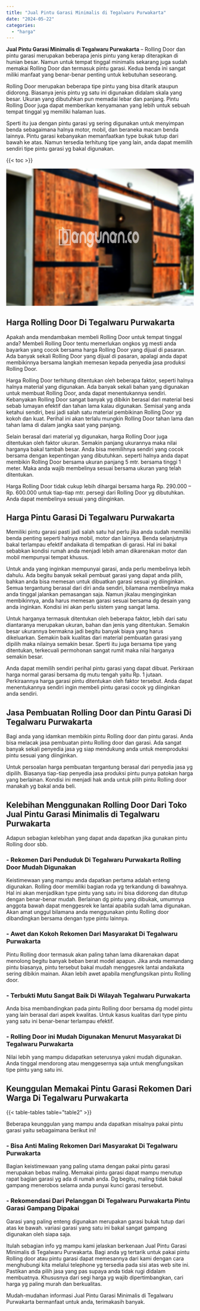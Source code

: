 ```yaml
---
title: "Jual Pintu Garasi Minimalis di Tegalwaru Purwakarta"
date: "2024-05-22"
categories: 
  - "harga"
---
```


**Jual Pintu Garasi Minimalis di Tegalwaru Purwakarta** – Rolling Door dan pintu garasi merupakan beberapa jenis pintu yang kerap diterapkan di hunian besar. Namun untuk tempat tinggal minimalis sekarang juga sudah memakai Rolling Door dan termasuk pintu garasi. Kedua benda ini sangat miliki manfaat yang benar-benar penting untuk kebutuhan seseorang.

Rolling Door merupakan beberapa tipe pintu yang bisa ditarik ataupun didorong. Biasanya jenis pintu yg satu ini digunakan didalam skala yang besar. Ukuran yang dibutuhkan pun memadai lebar dan panjang. Pintu Rolling Door juga dapat memberikan kenyamanan yang lebih untuk sebuah tempat tinggal yg memiliki halaman luas.

Sperti itu jua dengan pintu garasi yg sering digunakan untuk menyimpan benda sebagaimana halnya motor, mobil, dan beraneka macam benda lainnya. Pintu garasi kebanyakan memanfaatkan type bukak tutup dari bawah ke atas. Namun tersedia terhitung tipe yang lain, anda dapat memilih sendiri tipe pintu garasi yg bakal digunakan.

{{< toc >}}

![Jual Pintu Garasi Minimalis di Tegalwaru Purwakarta](/images/pintu-garasi-10.png)

## Harga Rolling Door Di Tegalwaru Purwakarta

Apakah anda mendambakan membeli Rolling Door untuk tempat tinggal anda? Membeli Rolling Door tentu memerlukan ongkos yg mesti anda bayarkan yang cocok bersama harga Rolling Door yang dijual di pasaran. Ada banyak sekali Rolling Door yang dijual di pasaran, apalagi anda dapat membikinnya bersama langkah memesan kepada penyedia jasa produksi Rolling Door.

Harga Rolling Door terhitung ditentukan oleh beberapa faktor, seperti halnya halnya material yang digunakan. Ada banyak sekali bahan yang digunakan untuk membuat Rolling Door, anda dapat menentukannya sendiri. Kebanyakan Rolling Door sangat banyak yg dibikin berasal dari material besi sebab lumayan efektif dan tahan lama kalau digunakan. Semisal yang anda ketahui sendiri, besi jadi salah satu material pembikinan Rolling Door yg kokoh dan kuat. Perihal ini akan terlalu mungkin Rolling Door tahan lama dan tahan lama di dalam jangka saat yang panjang.

Selain berasal dari material yg digunakan, harga Rolling Door juga ditentukan oleh faktor ukuran. Semakin panjang ukurannya maka nilai harganya bakal tambah besar. Anda bisa memilihnya sendiri yang cocok bersama dengan kepentingan yang dibutuhkan. seperti halnya anda dapat membikin Rolling Door bersama ukuran panjang 5 mtr. bersama tinggi 1 meter. Maka anda wajib membelinya sesuai bersama ukuran yang telah ditentukan.

Harga Rolling Door tidak cukup lebih dihargai bersama harga Rp. 290.000 – Rp. 600.000 untuk tiap-tiap mtr. persegi dari Rolling Door yg dibutuhkan. Anda dapat membelinya sesuai yang diinginkan.

## Harga Pintu Garasi Di Tegalwaru Purwakarta

Memiliki pintu garasi pasti jadi salah satu hal perlu jika anda sudah memiliki benda penting seperti halnya mobil, motor dan lainnya. Benda selanjutnya bakal terlampau efektif andaikata di tempatkan di garasi. Hal ini bakal sebabkan kondisi rumah anda menjadi lebih aman dikarenakan motor dan mobil mempunyai tempat khusus.

Untuk anda yang inginkan mempunyai garasi, anda perlu membelinya lebih dahulu. Ada begitu banyak sekali pembuat garasi yang dapat anda pilih, bahkan anda bisa memesan untuk dibuatkan garasi sesuai yg diinginkan. Semua tergantung berasal dari diri anda sendiri, bilamana membelinya maka anda tinggal jalankan pemasangan saja. Namun jikalau menginginkan membikinnya, anda harus memesan garasi sesuai bersama dg desain yang anda inginkan. Kondisi ini akan perlu sistem yang sangat lama.

Untuk harganya termasuk ditentukan oleh beberapa faktor, lebih dari satu diantaranya merupakan ukuran, bahan dan jenis yang ditentukan. Semakin besar ukurannya bermakna jadi begitu banyak biaya yang harus dikeluarkan. Semakin baik kualitas dari material pembuatan garasi yang dipilih maka nilainya semakin besar. Sperti itu juga bersama tipe yang ditentukan, terkecuali permohonan sangat rumit maka nilai harganya semakin besar.

Anda dapat memilih sendiri perihal pintu garasi yang dapat dibuat. Perkiraan harga normal garasi bersama dg mutu tengah yaitu Rp. 1 jutaan. Perkiraannya harga garasi pintu ditentukan oleh faktor tersebut. Anda dapat menentukannya sendiri ingin membeli pintu garasi cocok yg diinginkan anda sendiri.

## Jasa Pembuatan Rolling Door dan Pintu Garasi Di Tegalwaru Purwakarta

Bagi anda yang idamkan membikin pintu Rolling door dan pintu garasi. Anda bisa melacak jasa pembuatan pintu Rolling door dan garasi. Ada sangat banyak sekali penyedia jasa yg siap mendukung anda untuk memproduksi pintu sesuai yang diinginkan.

Untuk persoalan harga pembuatan tergantung berasal dari penyedia jasa yg dipilih. Biasanya tiap-tiap penyedia jasa produksi pintu punya patokan harga yang berlainan. Kondisi ini menjadi hak anda untuk pilih pintu Rolling door manakah yg bakal anda beli.

## Kelebihan Menggunakan Rolling Door Dari Toko Jual Pintu Garasi Minimalis di Tegalwaru Purwakarta

Adapun sebagian kelebihan yang dapat anda dapatkan jika gunakan pintu Rolling door sbb.

### \- Rekomen Dari Penduduk Di Tegalwaru Purwakarta Rolling Door Mudah Digunakan

Keistimewaan yang mampu anda dapatkan pertama adalah enteng digunakan. Rolling door memiliki bagian roda yg terkandung di bawahnya. Hal ini akan menjadikan type pintu yang satu ini bisa didorong dan ditutup dengan benar-benar mudah. Berlainan dg pintu yang dibukak, umumnya anggota bawah dapat menggesrek ke lantai apabila sudah lama digunakan. Akan amat unggul bilamana anda menggunakan pintu Rolling door dibandingkan bersama dengan type pintu lainnya.

### \- Awet dan Kokoh Rekomen Dari Masyarakat Di Tegalwaru Purwakarta

Pintu Rolling door termasuk akan paling tahan lama dikarenakan dapat menolong begitu banyak beban berat model apapun. Jika anda memandang pintu biasanya, pintu tersebut bakal mudah menggesrek lantai andaikata sering dibikin mainan. Akan lebih awet apabila mengfungsikan pintu Rolling door.

### \- Terbukti Mutu Sangat Baik Di Wilayah Tegalwaru Purwakarta

Anda bisa membandingkan pada pintu Rolling door bersama dg model pintu yang lain berasal dari aspek kwalitas. Untuk kasus kualitas dari type pintu yang satu ini benar-benar terlampau efektif.

### \- Rolling Door ini Mudah Digunakan Menurut Masyarakat Di Tegalwaru Purwakarta

Nilai lebih yang mampu didapatkan seterusnya yakni mudah digunakan. Anda tinggal mendorong atau menggesernya saja untuk mengfungsikan tipe pintu yang satu ini.

## Keunggulan Memakai Pintu Garasi Rekomen Dari Warga Di Tegalwaru Purwakarta

{{< table-tables table="table2" >}}

Beberapa keunggulan yang mampu anda dapatkan misalnya pakai pintu garasi yaitu sebagaimana berikut ini!

### \- Bisa Anti Maling Rekomen Dari Masyarakat Di Tegalwaru Purwakarta

Bagian keistimewaan yang paling utama dengan pakai pintu garasi merupakan bebas maling. Memakai pintu garasi dapat mampu menutup rapat bagian garasi yg ada di rumah anda. Dg begitu, maling tidak bakal gampang menerobos selama anda punyai kunci garasi tersebut.

### \- Rekomendasi Dari Pelanggan Di Tegalwaru Purwakarta Pintu Garasi Gampang Dipakai

Garasi yang paling enteng digunakan merupakan garasi bukak tutup dari atas ke bawah. variasi garasi yang satu ini bakal sangat gampang digunakan oleh siapa saja.

Itulah sebagian info yg mampu kami jelaskan berkenaan Jual Pintu Garasi Minimalis di Tegalwaru Purwakarta. Bagi anda yg tertarik untuk pakai pintu Rolling door atau pintu garasi dapat memesannya dari kami dengan cara menghubungi kita melalui telephone yg tersedia pada sisi atas web site ini. Pastikan anda pilih jasa yang pas supaya anda tidak rugi didalam membuatnya. Khususnya dari segi harga yg wajib dipertimbangkan, cari harga yg paling murah dan berkualitas.

Mudah-mudahan informasi Jual Pintu Garasi Minimalis di Tegalwaru Purwakarta bermanfaat untuk anda, terimakasih banyak.
